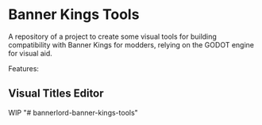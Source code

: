 # Banner Kings Tools
A repository of a project to create some visual tools for building compatibility with Banner Kings for modders, relying on the GODOT engine for visual aid. 

Features:

## Visual Titles Editor
WIP
"# bannerlord-banner-kings-tools" 
